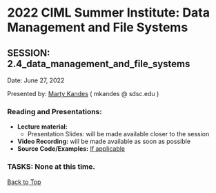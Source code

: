 # 2022 CIML Summer Institute: Data Management and File Systems

## SESSION: 2.4_data_management_and_file_systems

Date: June 27, 2022

Presented by: [Marty Kandes](https://www.linkedin.com/in/marty-kandes-b53a34144/) ( mkandes  @  sdsc.edu )

### Reading and Presentations:
* **Lecture material:**
   * Presentation Slides: will be made available closer to the session
* **Video Recording:** will be made available as soon as possible
* **Source Code/Examples:** [If applicable]()

### TASKS: None at this time.

[Back to Top](#top)

